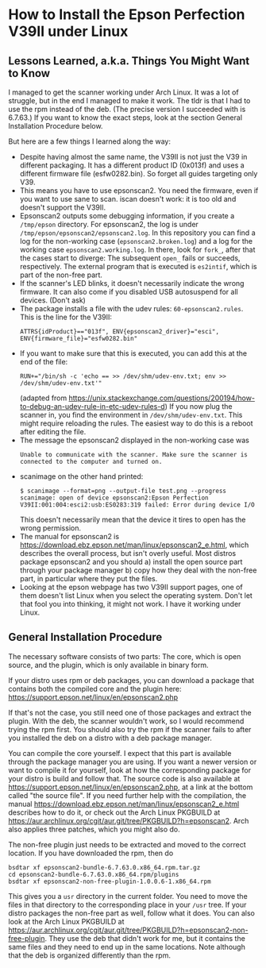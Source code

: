 # How to Install the Epson Perfection V39II under Linux

## Lessons Learned, a.k.a. Things You Might Want to Know

I managed to get the scanner working under Arch Linux. It was a lot of struggle, but in the end I managed to make it work. The tldr is that I had to use the rpm instead of the deb. (The precise version I succeeded with is 6.7.63.) If you want to know the exact steps, look at the section General Installation Procedure below.

But here are a few things I learned along the way:
  - Despite having almost the same name, the V39II is not just the V39 in different packaging. It has a different product ID (0x013f) and uses a different firmware file (esfw0282.bin). So forget all guides targeting only V39.
  - This means you have to use epsonscan2. You need the firmware, even if you want to use sane to scan. iscan doesn't work: it is too old and doesn't support the V39II.
  - Epsonscan2 outputs some debugging information, if you create a `/tmp/epson` directory. For epsonscan2, the log is under `/tmp/epson/epsonscan2/epsonscan2.log`. In this repository you can find a log for the non-working case (`epsonscan2.broken.log`) and a log for the working case `epsonscan2.working.log`. In there, look for `fork_`, after that the cases start to diverge: The subsequent `open_` fails or succeeds, respectively. The external program that is executed is `es2intif`, which is part of the non-free part.
  - If the scanner's LED blinks, it doesn't necessarily indicate the wrong firmware. It can also come if you disabled USB autosuspend for all devices. (Don't ask)
  - The package installs a file with the udev rules: `60-epsonscan2.rules`. This is the line for the V39II:
    ```
    ATTRS{idProduct}=="013f", ENV{epsonscan2_driver}="esci", ENV{firmware_file}="esfw0282.bin"
    ```
  - If you want to make sure that this is executed, you can add this at the end of the file:
    ```
    RUN+="/bin/sh -c 'echo == >> /dev/shm/udev-env.txt; env >> /dev/shm/udev-env.txt'"
    ```
    (adapted from https://unix.stackexchange.com/questions/200194/how-to-debug-an-udev-rule-in-etc-udev-rules-d)
    If you now plug the scanner in, you find the environment in `/dev/shm/udev-env.txt`. This might require reloading the rules. The easiest way to do this is a reboot after editing the file.
  - The message the epsonscan2 displayed in the non-working case was
    ```
    Unable to communicate with the scanner. Make sure the scanner is connected to the computer and turned on.
    ```
  - scanimage on the other hand printed:
    ```
    $ scanimage --format=png --output-file test.png --progress
    scanimage: open of device epsonscan2:Epson Perfection V39II:001:004:esci2:usb:ES0283:319 failed: Error during device I/O
    ```
    This doesn't necessarily mean that the device it tires to open has the wrong permission.
  - The manual for epsonscan2 is https://download.ebz.epson.net/man/linux/epsonscan2_e.html, which describes the overall process, but isn't overly useful. Most distros package epsonscan2 and you should a) install the open source part through your package manager b) copy how they deal with the non-free part, in particular where they put the files.
  - Looking at the epson webpage has two V39II support pages, one of them doesn't list Linux when you select the operating system. Don't let that fool you into thinking, it might not work. I have it working under Linux.

## General Installation Procedure

The necessary software consists of two parts: The core, which is open source, and the plugin, which is only available in binary form.

If your distro uses rpm or deb packages, you can download a package that contains both the compiled core and the plugin here: https://support.epson.net/linux/en/epsonscan2.php

If that's not the case, you still need one of those packages and extract the plugin. With the deb, the scanner wouldn't work, so I would recommend trying the rpm first. You should also try the rpm if the scanner fails to after you installed the deb on a distro with a deb package manager.

You can compile the core yourself. I expect that this part is available through the package manager you are using. If you want a newer version or want to compile it for yourself, look at how the corresponding package for your distro is build and follow that. The source code is also available at https://support.epson.net/linux/en/epsonscan2.php, at a link at the bottom called "the source file". If you need further help with the compilation, the manual https://download.ebz.epson.net/man/linux/epsonscan2_e.html describes how to do it, or check out the Arch Linux PKGBUILD at https://aur.archlinux.org/cgit/aur.git/tree/PKGBUILD?h=epsonscan2. Arch also applies three patches, which you might also do.

The non-free plugin just needs to be extracted and moved to the correct location. If you have downloaded the rpm, then do
```
bsdtar xf epsonscan2-bundle-6.7.63.0.x86_64.rpm.tar.gz
cd epsonscan2-bundle-6.7.63.0.x86_64.rpm/plugins
bsdtar xf epsonscan2-non-free-plugin-1.0.0.6-1.x86_64.rpm
```
This gives you a `usr` directory in the current folder. You need to move the files in that directory to the corresponding place in your `/usr` tree. If your distro packages the non-free part as well, follow what it does. You can also look at the Arch Linux PKGBUILD at https://aur.archlinux.org/cgit/aur.git/tree/PKGBUILD?h=epsonscan2-non-free-plugin. They use the deb that didn't work for me, but it contains the same files and they need to end up in the same locations. Note although that the deb is organized differently than the rpm.


